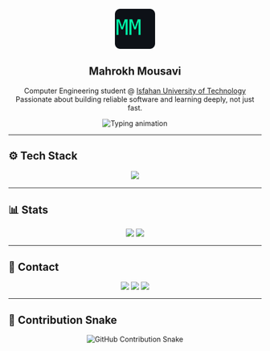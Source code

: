 <p align="center">
  <img src="https://github.com/Mahrokh-M/Mahrokh-M/blob/main/mm-logo-animated.svg" width="80" alt="MM logo"/>
</p>

<h2 align="center">Mahrokh Mousavi</h2>
<p align="center">
  Computer Engineering student @ <a href="https://english.iut.ac.ir/">Isfahan University of Technology</a><br>
  Passionate about building reliable software and learning deeply, not just fast.
</p>

<p align="center">
  <img src="https://readme-typing-svg.herokuapp.com?font=Fira+Code&duration=2500&pause=1000&color=00FFAA&center=true&vCenter=true&width=440&lines=Always+learning+something+new;Welcome+to+my+GitHub!+👾" alt="Typing animation" />
</p>

---

## ⚙️ Tech Stack
<p align="center">
  <img src="https://skillicons.dev/icons?i=c,cpp,python,docker,qt,postgres,git,linux" />
</p>

---

## 📊 Stats
<p align="center">
  <img src="https://github-readme-stats.vercel.app/api?username=Mahrokh-M&show_icons=true&theme=tokyonight" height="150"/>
  <img src="https://github-readme-stats.vercel.app/api/top-langs/?username=Mahrokh-M&layout=compact&theme=tokyonight" height="150"/>
</p>

---

## 🔗 Contact
<p align="center">
  <a href="https://t.me/mahrokh44"><img src="https://img.shields.io/badge/Telegram-2CA5E0?style=flat&logo=telegram&logoColor=white"/></a>
  <a href="mailto:mahrokhmousavii44@gmail.com"><img src="https://img.shields.io/badge/Email-D14836?style=flat&logo=gmail&logoColor=white"/></a>
  <a href="https://www.linkedin.com/in/mahrokh-mousavi-05323a213"><img src="https://img.shields.io/badge/LinkedIn-0A66C2?style=flat&logo=linkedin&logoColor=white"/></a>
</p>

---

## 🐍 Contribution Snake
<p align="center">
  <img src="https://mahrokh-m.github.io/snk/docker/github-contribution-grid-snake-dark.svg" alt="GitHub Contribution Snake" />
</p>
